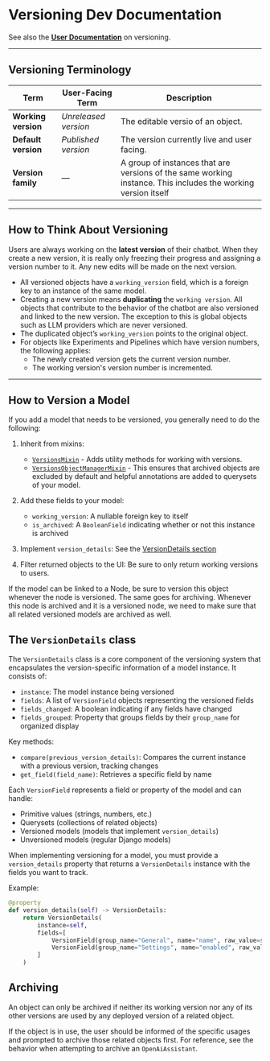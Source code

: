 # Versioning Dev Documentation

See also the [**User Documentation**][user-docs] on versioning.

---

## Versioning Terminology

| Term              | User-Facing Term        | Description                                                                 |
|-------------------|-------------------------|-----------------------------------------------------------------------------|
| **Working version** | *Unreleased version*     | The editable versio of an object.                                 |
| **Default version** | *Published version*      | The version currently live and user facing.                         |
| **Version family**  | —                       | A group of instances that are versions of the same working instance. This includes the working version itself |

---

## How to Think About Versioning

Users are always working on the **latest version** of their chatbot. When they create a new version, it is really only freezing their progress and assigning a version number to it. Any new edits will be made on the next version.

- All versioned objects have a `working_version` field, which is a foreign key to an instance of the same model.
- Creating a new version means **duplicating** the `working version`. All objects that contribute to the behavior of the chatbot are also versioned and linked to the new version. The exception to this is global objects such as LLM providers which are never versioned.
- The duplicated object’s `working_version` points to the original object.
- For objects like Experiments and Pipelines which have version numbers, the following applies:
    - The newly created version gets the current version number.
    - The working version's version number is incremented.

---

## How to Version a Model

If you add a model that needs to be versioned, you generally need to do the following:

1. Inherit from mixins:
    - [`VersionsMixin`](https://github.com/dimagi/open-chat-studio/blob/94569be2a5af5860682a1ac2ba829129ea0d3fc6/apps/experiments/versioning.py) - Adds utility methods for working with versions.
    - [`VersionsObjectManagerMixin`](https://github.com/dimagi/open-chat-studio/blob/94569be2a5af5860682a1ac2ba829129ea0d3fc6/apps/experiments/versioning.py) - This ensures that archived objects are excluded by default and helpful annotations are added to querysets of your model.

2. Add these fields to your model:
    - `working_version`: A nullable foreign key to itself
    - `is_archived`: A `BooleanField` indicating whether or not this instance is archived

3. Implement `version_details`: See the [VersionDetails section](#the-versiondetails-class)
4. Filter returned objects to the UI: Be sure to only return working versions to users.

If the model can be linked to a Node, be sure to version this object whenever the node is versioned. The same goes for archiving. Whenever this node is archived and it is a versioned node, we need to make sure that all related versioned models are archived as well.

## The `VersionDetails` class

The `VersionDetails` class is a core component of the versioning system that encapsulates the version-specific information of a model instance. It consists of:

- `instance`: The model instance being versioned
- `fields`: A list of `VersionField` objects representing the versioned fields
- `fields_changed`: A boolean indicating if any fields have changed
- `fields_grouped`: Property that groups fields by their `group_name` for organized display

Key methods:

- `compare(previous_version_details)`: Compares the current instance with a previous version, tracking changes
- `get_field(field_name)`: Retrieves a specific field by name

Each `VersionField` represents a field or property of the model and can handle:

- Primitive values (strings, numbers, etc.)
- Querysets (collections of related objects)
- Versioned models (models that implement `version_details`)
- Unversioned models (regular Django models)

When implementing versioning for a model, you must provide a `version_details` property that returns a `VersionDetails` instance with the fields you want to track.

Example:
```python
@property
def version_details(self) -> VersionDetails:
    return VersionDetails(
        instance=self,
        fields=[
            VersionField(group_name="General", name="name", raw_value=self.name),
            VersionField(group_name="Settings", name="enabled", raw_value=self.enabled),
        ]
    )
```

## Archiving
An object can only be archived if neither its working version nor any of its other versions are used by any deployed version of a related object.

If the object is in use, the user should be informed of the specific usages and prompted to archive those related objects first. For reference, see the behavior when attempting to archive an `OpenAiAssistant`.


[user-docs]: https://docs.openchatstudio.com/concepts/versioning/#terms
